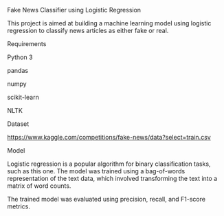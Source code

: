 Fake News Classifier using Logistic Regression

This project is aimed at building a machine learning model using logistic regression to classify news articles as either fake or real.

Requirements

Python 3

pandas

numpy

scikit-learn

NLTK


Dataset


https://www.kaggle.com/competitions/fake-news/data?select=train.csv


Model

Logistic regression is a popular algorithm for binary classification tasks, such as this one. The model was trained using a bag-of-words representation of the text data, which involved transforming the text into a matrix of word counts.


The trained model was evaluated using precision, recall, and F1-score metrics.
